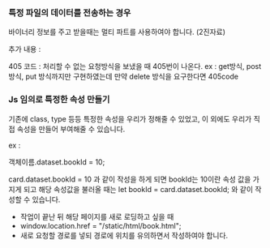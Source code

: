 



### 특정 파일의 데이터를 전송하는 경우

바이너리 정보를 주고 받을때는 멀티 파트를 사용하여야 합니다. (2진자료)


추가 내용 :

405 코드 : 처리할 수 없는 요청방식을 보냈을 때 405번이 나온다.
ex : get방식, post방식, put 방식까지만 구현하였는데 만약 delete 방식을 요구한다면 405code


### Js 임의로 특정한 속성 만들기

기존에 class, type 등등 특정한 속성을 우리가 정해줄 수 있었고, 이 외에도 우리가 직접 속성을 만들어 부여해줄 수 있습니다.

ex :

객체이름.dataset.bookId = 10;


card.dataset.bookId = 10 과 같이 작성을 하게 되면 bookId는 10이란 속성 값을 가지게 되고
해당 속성값을 불러올 때는
let bookId = card.dataset.bookId;
와 같이 작성할 수 있습니다.




* 작업이 끝난 뒤 해당 페이지를 새로 로딩하고 싶을 때
* window.location.href = "/static/html/book.html";
* 새로 요청할 경로를 넣되 경로에 위치를 유의하면서 작성하여야 합니다.